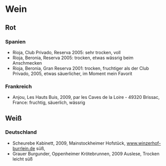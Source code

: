 # Wein #

## Rot ##

### Spanien ###

* Rioja, Club Privado, Reserva 2005:
sehr trocken, voll 
* Rioja, Beronia, Reserva 2005:
trocken, etwas wässrig beim Anschmecken
* Rioja, Beronia, Gran Reserva 2001:
trocken, fruchtiger als der Club Privado, 2005, etwas säuerlicher, im Moment mein Favorit

### Frankreich ###

* Anjou, Les Hauts Buis, 2009, par les Caves de la Loire - 49320 Brissac, France:
fruchtig, säuerlich, wässrig

## Weiß ##

### Deutschland ###

* Scheurebe Kabinett, 2009, Mainstockheimer Hofstück, www.winzerhof-burrlein.de
süß, 
* Grauer Burgunder, Oppenheimer Krötebrunnen, 2009 Auslese, Trocken 
leicht süß